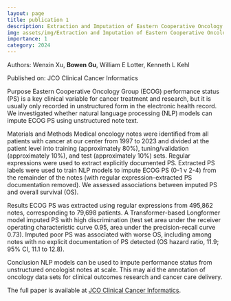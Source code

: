 ```yaml
---
layout: page
title: publication 1
description: Extraction and Imputation of Eastern Cooperative Oncology Group Performance Status From Unstructured Oncology Notes Using Language Models
img: assets/img/Extraction and Imputation of Eastern Cooperative Oncology Group Performance Status From Unstructured Oncology Notes Using Language Models.jpg
importance: 1
category: 2024
---
```


Authors: Wenxin Xu, **Bowen Gu**, William E Lotter, Kenneth L Kehl

Published on: JCO Clinical Cancer Informatics

Purpose
Eastern Cooperative Oncology Group (ECOG) performance status (PS) is a key clinical variable for cancer treatment and research, but it is usually only recorded in unstructured form in the electronic health record. We investigated whether natural language processing (NLP) models can impute ECOG PS using unstructured note text.

Materials and Methods
Medical oncology notes were identified from all patients with cancer at our center from 1997 to 2023 and divided at the patient level into training (approximately 80%), tuning/validation (approximately 10%), and test (approximately 10%) sets. Regular expressions were used to extract explicitly documented PS. Extracted PS labels were used to train NLP models to impute ECOG PS (0-1 v 2-4) from the remainder of the notes (with regular expression–extracted PS documentation removed). We assessed associations between imputed PS and overall survival (OS).

Results
ECOG PS was extracted using regular expressions from 495,862 notes, corresponding to 79,698 patients. A Transformer-based Longformer model imputed PS with high discrimination (test set area under the receiver operating characteristic curve 0.95, area under the precision-recall curve 0.73). Imputed poor PS was associated with worse OS, including among notes with no explicit documentation of PS detected (OS hazard ratio, 11.9; 95% CI, 11.1 to 12.8).

Conclusion
NLP models can be used to impute performance status from unstructured oncologist notes at scale. This may aid the annotation of oncology data sets for clinical outcomes research and cancer care delivery.

The full paper is available at <a href="https://ascopubs.org/doi/abs/10.1200/CCI.23.00269">JCO Clinical Cancer Informatics</a>.
